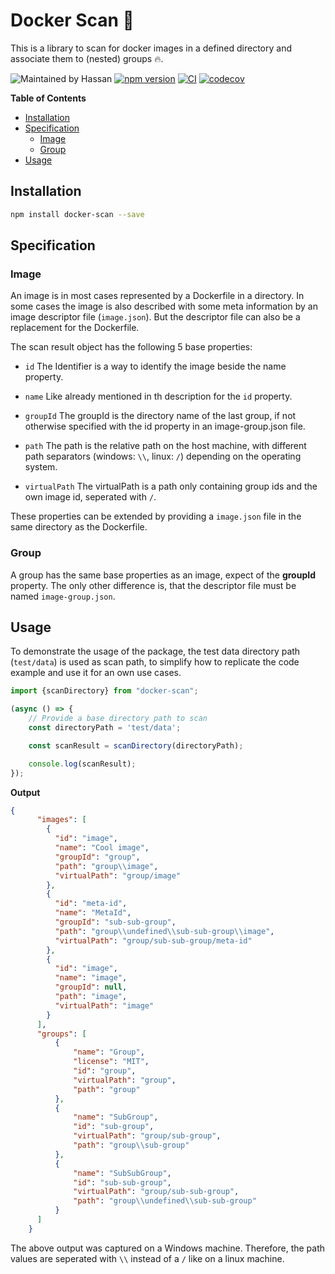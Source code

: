 # Docker Scan 💾
This is a library to scan for docker images in a defined directory and associate them to (nested) groups 🔥.

![Maintained by Hassan](https://img.shields.io/badge/maintained%20by-Hassan.com-blue)
[![npm version](https://badge.fury.io/js/docker-scan.svg)](https://badge.fury.io/js/docker-scan)
[![CI](https://github.com/Tada5hi/docker-scan/actions/workflows/main.yml/badge.svg)](https://github.com/Tada5hi/docker-scan/actions/workflows/main.yml)
[![codecov](https://codecov.io/gh/tada5hi/docker-scan/branch/master/graph/badge.svg?token=4A8WTC7XGF)](https://codecov.io/gh/tada5hi/docker-scan)

**Table of Contents**

- [Installation](#installation)
- [Specification](#specification)
  - [Image](#image)
  - [Group](#group)
- [Usage](#usage)

## Installation

```bash
npm install docker-scan --save
```

## Specification

### Image
An image is in most cases represented by a Dockerfile in a directory. In some cases
the image is also described with some meta information by an image descriptor file (`image.json`). But the descriptor file can also be
a replacement for the Dockerfile.

The scan result object has the following 5 base properties:
- `id`
The Identifier is a way to identify the image beside the name property.


- `name`
Like already mentioned in th description for the `id` property.


- `groupId`
The groupId is the directory name of the last group, if not otherwise specified with the id property in an image-group.json file.


- `path`
The path is the relative path on the host machine, with different path separators (windows: `\\`, linux: `/`)
depending on the operating system.


- `virtualPath`
The virtualPath is a path only containing group ids and the own image id, seperated with `/`.

These properties can be extended by providing a `image.json` file in
the same directory as the Dockerfile.

### Group
A group has the same base properties as an image, expect of the **groupId** property. The only other difference
is, that the descriptor file must be named `image-group.json`.

## Usage

To demonstrate the usage of the package, the test data directory path (`test/data`) is used as scan path,
to simplify how to replicate the code example and use it for an own use cases.

```typescript
import {scanDirectory} from "docker-scan";

(async () => {
    // Provide a base directory path to scan
    const directoryPath = 'test/data';

    const scanResult = scanDirectory(directoryPath);

    console.log(scanResult);
});
```
**Output**
```json
{
      "images": [
        {
          "id": "image",
          "name": "Cool image",
          "groupId": "group",
          "path": "group\\image",
          "virtualPath": "group/image"
        },
        {
          "id": "meta-id",
          "name": "MetaId",
          "groupId": "sub-sub-group",
          "path": "group\\undefined\\sub-sub-group\\image",
          "virtualPath": "group/sub-sub-group/meta-id"
        },
        {
          "id": "image",
          "name": "image",
          "groupId": null,
          "path": "image",
          "virtualPath": "image"
        }
      ],
      "groups": [
          {
              "name": "Group",
              "license": "MIT",
              "id": "group",
              "virtualPath": "group",
              "path": "group"
          },
          {
              "name": "SubGroup",
              "id": "sub-group",
              "virtualPath": "group/sub-group",
              "path": "group\\sub-group"
          },
          {
              "name": "SubSubGroup",
              "id": "sub-sub-group",
              "virtualPath": "group/sub-sub-group",
              "path": "group\\undefined\\sub-sub-group"
          }
      ]
    }
```
The above output was captured on a Windows machine. Therefore, the path values are seperated with `\\` instead
of a `/` like on a linux machine.
